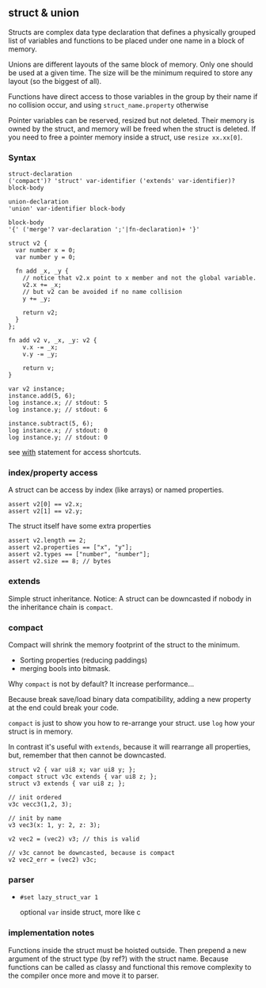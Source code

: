 <a name="struct-type"></a>
<a name="union-type"></a>
<a name="extends-type"></a>
## struct & union

Structs are complex data type declaration
that defines a physically grouped list of variables and
functions to be placed under one name in a block of memory.

Unions are different layouts of the same block of memory. Only one
should be used at a given time. The size will be the minimum required
to store any layout (so the biggest of all).

Functions have direct access to those variables in the group by their name if no collision occur, and using `struct_name.property` otherwise

Pointer variables can be reserved, resized but not deleted.
Their memory is owned by the struct, and memory will be
freed when the struct is deleted.
If you need to free a pointer memory inside a struct,
use `resize xx.xx[0]`.

### Syntax

```syntax
struct-declaration
('compact')? 'struct' var-identifier ('extends' var-identifier)? block-body

union-declaration
'union' var-identifier block-body

block-body
'{' ('merge'? var-declaration ';'|fn-declaration)+ '}'
```

<a name="struct-example"></a>
```plee
struct v2 {
  var number x = 0;
  var number y = 0;

  fn add _x, _y {
    // notice that v2.x point to x member and not the global variable.
    v2.x += _x;
    // but v2 can be avoided if no name collision
    y += _y;

    return v2;
  }
};

fn add v2 v, _x, _y: v2 {
    v.x -= _x;
    v.y -= _y;

    return v;
}

var v2 instance;
instance.add(5, 6);
log instance.x; // stdout: 5
log instance.y; // stdout: 6

instance.subtract(5, 6);
log instance.x; // stdout: 0
log instance.y; // stdout: 0
```

see [with](#with) statement for access shortcuts.

### index/property access

A struct can be access by index (like arrays) or named properties.

```plee
assert v2[0] == v2.x;
assert v2[1] == v2.y;
```

The struct itself have some extra properties

```plee
assert v2.length == 2;
assert v2.properties == ["x", "y"];
assert v2.types == ["number", "number"];
assert v2.size == 8; // bytes
```

### extends

Simple struct inheritance.
Notice: A struct can be downcasted if nobody in the inheritance chain is `compact`.


### compact

Compact will shrink the memory footprint of the struct to the
minimum.

* Sorting properties (reducing paddings)
* merging bools into bitmask.

Why `compact` is not by default? It increase performance...

Because break save/load binary data compatibility, adding a new property at the end could break your code.

`compact` is just to show you how to re-arrange your struct. use
`log` how your struct is in memory.

In contrast it's useful with `extends`, because it will rearrange all
properties, but, remember that then cannot be downcasted.


```plee
struct v2 { var ui8 x; var ui8 y; };
compact struct v3c extends { var ui8 z; };
struct v3 extends { var ui8 z; };

// init ordered
v3c vecc3(1,2, 3);

// init by name
v3 vec3(x: 1, y: 2, z: 3);

v2 vec2 = (vec2) v3; // this is valid

```

```plee-err
// v3c cannot be downcasted, because is compact
v2 vec2_err = (vec2) v3c;
```

### parser

* `#set lazy_struct_var 1`

  optional `var` inside struct, more like c

### implementation notes

Functions inside the struct must be hoisted outside.
Then prepend a new argument of the struct type (by ref?)
with the struct name.
Because functions can be called as classy and functional
this remove complexity to the compiler once more and move
it to parser.
